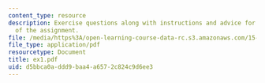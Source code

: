 ```yaml
---
content_type: resource
description: Exercise questions along with instructions and advice for the completion
  of the assignment.
file: /media/https%3A/open-learning-course-data-rc.s3.amazonaws.com/15-617-the-law-of-corporate-finance-and-financial-markets-spring-2004/d5bbca0addd9baa4a6572c824c9d6ee3_ex1.pdf
file_type: application/pdf
resourcetype: Document
title: ex1.pdf
uid: d5bbca0a-ddd9-baa4-a657-2c824c9d6ee3
---
```

